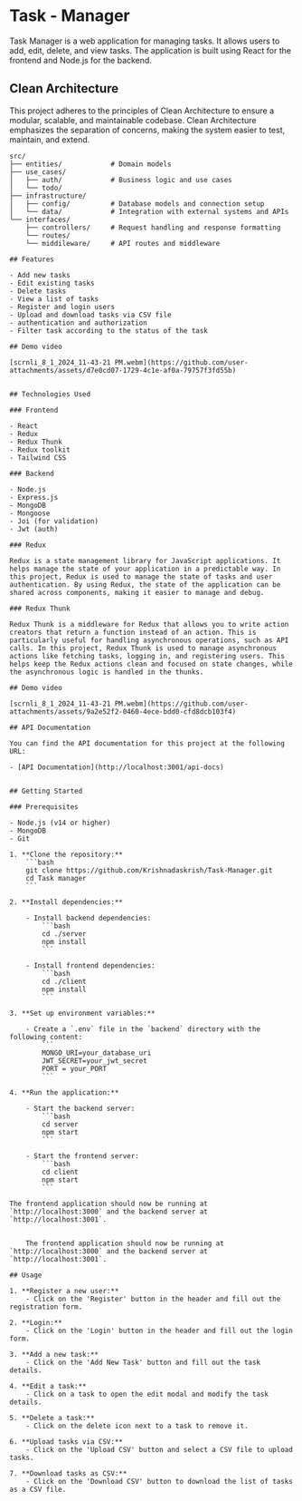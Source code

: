 # Task - Manager 

Task Manager is a web application for managing tasks. It allows users to add, edit, delete, and view tasks. The application is built using React for the frontend and Node.js for the backend.

## Clean Architecture

This project adheres to the principles of Clean Architecture to ensure a modular, scalable, and maintainable codebase. Clean Architecture emphasizes the separation of concerns, making the system easier to test, maintain, and extend.

```plaintext
src/
├── entities/            # Domain models
├── use_cases/
│   ├── auth/            # Business logic and use cases
│   └── todo/            
├── infrastructure/
│   ├── config/          # Database models and connection setup
│   └── data/            # Integration with external systems and APIs
└── interfaces/
    ├── controllers/     # Request handling and response formatting
    └── routes/
    └── middileware/     # API routes and middleware

## Features

- Add new tasks
- Edit existing tasks
- Delete tasks
- View a list of tasks
- Register and login users
- Upload and download tasks via CSV file
- authentication and authorization
- Filter task according to the status of the task

## Demo video

[scrnli_8_1_2024_11-43-21 PM.webm](https://github.com/user-attachments/assets/d7e0cd07-1729-4c1e-af0a-79757f3fd55b)


## Technologies Used

### Frontend

- React
- Redux
- Redux Thunk
- Redux toolkit
- Tailwind CSS

### Backend

- Node.js
- Express.js
- MongoDB
- Mongoose
- Joi (for validation)
- Jwt (auth)

### Redux

Redux is a state management library for JavaScript applications. It helps manage the state of your application in a predictable way. In this project, Redux is used to manage the state of tasks and user authentication. By using Redux, the state of the application can be shared across components, making it easier to manage and debug.

### Redux Thunk

Redux Thunk is a middleware for Redux that allows you to write action creators that return a function instead of an action. This is particularly useful for handling asynchronous operations, such as API calls. In this project, Redux Thunk is used to manage asynchronous actions like fetching tasks, logging in, and registering users. This helps keep the Redux actions clean and focused on state changes, while the asynchronous logic is handled in the thunks.

## Demo video

[scrnli_8_1_2024_11-43-21 PM.webm](https://github.com/user-attachments/assets/9a2e52f2-0460-4ece-bdd0-cfd8dcb103f4)

## API Documentation

You can find the API documentation for this project at the following URL:

- [API Documentation](http://localhost:3001/api-docs)


## Getting Started

### Prerequisites

- Node.js (v14 or higher)
- MongoDB
- Git

1. **Clone the repository:**
    ```bash
    git clone https://github.com/Krishnadaskrish/Task-Manager.git
    cd Task manager
    ```

2. **Install dependencies:**

    - Install backend dependencies:
        ```bash
        cd ./server
        npm install
        ```

    - Install frontend dependencies:
        ```bash
        cd ./client
        npm install
        ```

3. **Set up environment variables:**

    - Create a `.env` file in the `backend` directory with the following content:
        ```
        MONGO_URI=your_database_uri
        JWT_SECRET=your_jwt_secret
        PORT = your_PORT
        ```

4. **Run the application:**

    - Start the backend server:
        ```bash
        cd server
        npm start
        ```

    - Start the frontend server:
        ```bash
        cd client
        npm start
        ```

The frontend application should now be running at `http://localhost:3000` and the backend server at `http://localhost:3001`.


    The frontend application should now be running at `http://localhost:3000` and the backend server at `http://localhost:3001`.

## Usage

1. **Register a new user:**
    - Click on the 'Register' button in the header and fill out the registration form.

2. **Login:**
    - Click on the 'Login' button in the header and fill out the login form.

3. **Add a new task:**
    - Click on the 'Add New Task' button and fill out the task details.

4. **Edit a task:**
    - Click on a task to open the edit modal and modify the task details.

5. **Delete a task:**
    - Click on the delete icon next to a task to remove it.

6. **Upload tasks via CSV:**
    - Click on the 'Upload CSV' button and select a CSV file to upload tasks.

7. **Download tasks as CSV:**
    - Click on the 'Download CSV' button to download the list of tasks as a CSV file.
